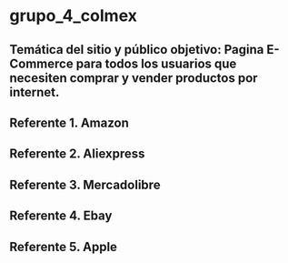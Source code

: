 # grupo_4_colmex
## Temática del sitio y público objetivo: Pagina E-Commerce para todos los usuarios que necesiten comprar y vender productos por internet.
## Referente 1. Amazon
## Referente 2. Aliexpress
## Referente 3. Mercadolibre
## Referente 4. Ebay
## Referente 5. Apple
